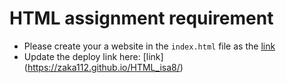 # HTML assignment requirement

- Please create your a website in the `index.html` file as the [link](https://integrify-finland.github.io/bof-html_introduction/)
- Update the deploy link here: [link] (https://zaka112.github.io/HTML_isa8/)
